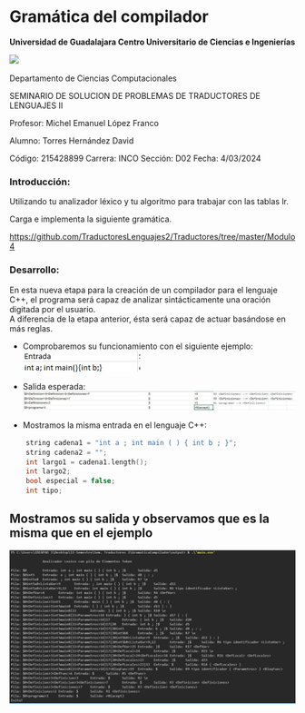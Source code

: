 # Gramática del compilador

**Universidad de Guadalajara Centro Universitario de Ciencias e Ingenierías**

![](https://seeklogo.com/images/U/Universidad_de_Guadalajara-logo-E221350A81-seeklogo.com.png) <br>

Departamento de Ciencias Computacionales

SEMINARIO DE SOLUCION DE PROBLEMAS DE TRADUCTORES DE LENGUAJES II

Profesor: Michel Emanuel López Franco

Alumno: Torres Hernández David

Código: 215428899	     	Carrera: INCO		Sección: D02		Fecha: 4/03/2024



### **Introducción:**

Utilizando tu analizador léxico y tu algoritmo para trabajar con las tablas lr. 

Carga e implementa la siguiente gramática.

https://github.com/TraductoresLenguajes2/Traductores/tree/master/Modulo4

### **Desarrollo:**

En esta nueva etapa para la creación de un compilador para el lenguaje C++, el programa será capaz de analizar sintácticamente una oración digitada por el usuario. <br>
A diferencia de la etapa anterior, ésta será capaz de actuar basándose en más reglas. <br>

- Comprobaremos su funcionamiento con el siguiente ejemplo: <br>
![image](entrada.jpg) <br>

- Salida esperada: <br>
![image](salidaesperada.jpg)

- Mostramos la misma entrada en el lenguaje C++: <br>
```c++
    string cadena1 = "int a ; int main ( ) { int b ; }";
    string cadena2 = "";
    int largo1 = cadena1.length();
    int largo2;
    bool especial = false;
    int tipo;

```
## Mostramos su salida y observamos que es la misma que en el ejemplo

![image](salida.jpg) <br>
